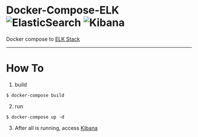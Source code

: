 # Docker-Compose-ELK ![ElasticSearch](https://img.shields.io/badge/-ElasticSearch-005571?style=for-the-badge&logo=elasticsearch) ![Kibana](https://img.shields.io/badge/Kibana-005571?style=for-the-badge&logo=Kibana&logoColor=white)

Docker compose to [ELK Stack](https://www.elastic.co/pt/what-is/elk-stack)

---

# How To

1. build

```
$ docker-compose build
```

2. run
```
$ docker-compose up -d
```

3. After all is running, access [Kibana](http://localhost:5601)